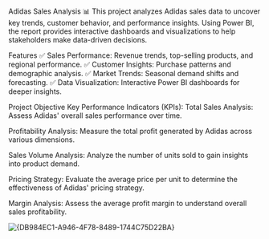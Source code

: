 Adidas Sales Analysis 📊
This project analyzes Adidas sales data to uncover key trends, customer behavior, and performance insights. Using Power BI, the report provides interactive dashboards and visualizations to help stakeholders make data-driven decisions.

Features
✅ Sales Performance: Revenue trends, top-selling products, and regional performance.
✅ Customer Insights: Purchase patterns and demographic analysis.
✅ Market Trends: Seasonal demand shifts and forecasting.
✅ Data Visualization: Interactive Power BI dashboards for deeper insights.



Project Objective
Key Performance Indicators (KPIs):
Total Sales Analysis:
Assess Adidas' overall sales performance over time.

Profitability Analysis:
Measure the total profit generated by Adidas across various dimensions.

Sales Volume Analysis:
Analyze the number of units sold to gain insights into product demand.

Pricing Strategy:
Evaluate the average price per unit to determine the effectiveness of Adidas' pricing strategy.

Margin Analysis:
Assess the average profit margin to understand overall sales profitability.

![{DB984EC1-A946-4F78-8489-1744C75D22BA}](https://github.com/user-attachments/assets/a81d3f36-23e7-435e-94e2-d3b99cd5833f)








